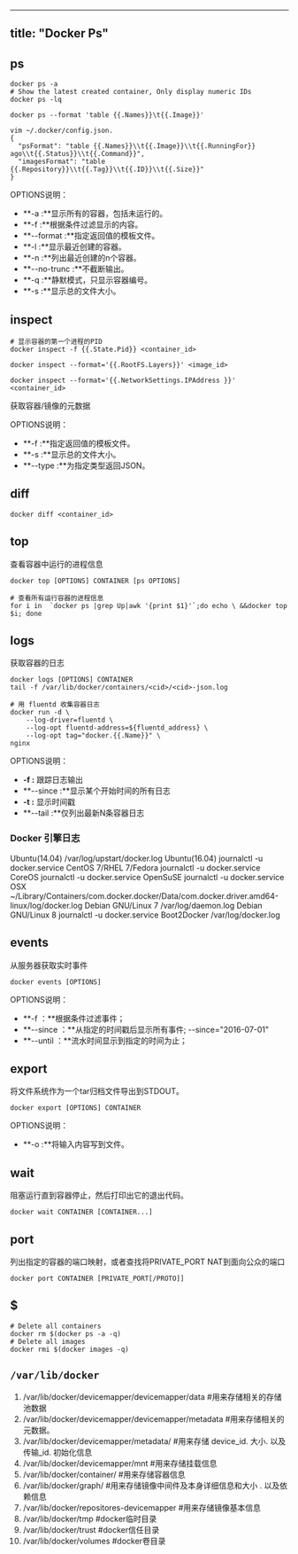 
---
title: "Docker Ps"
---

## ps

```shell
docker ps -a
# Show the latest created container, Only display numeric IDs
docker ps -lq

docker ps --format 'table {{.Names}}\t{{.Image}}'

vim ~/.docker/config.json.
{
  "psFormat": "table {{.Names}}\\t{{.Image}}\\t{{.RunningFor}} ago\\t{{.Status}}\\t{{.Command}}",
  "imagesFormat": "table {{.Repository}}\\t{{.Tag}}\\t{{.ID}}\\t{{.Size}}"
}
```

OPTIONS说明：

- **-a :**显示所有的容器，包括未运行的。
- **-f :**根据条件过滤显示的内容。
- **--format :**指定返回值的模板文件。
- **-l :**显示最近创建的容器。
- **-n :**列出最近创建的n个容器。
- **--no-trunc :**不截断输出。
- **-q :**静默模式，只显示容器编号。
- **-s :**显示总的文件大小。

## inspect

```shell
# 显示容器的第一个进程的PID
docker inspect -f {{.State.Pid}} <container_id> 

docker inspect --format='{{.RootFS.Layers}}' <image_id> 

docker inspect --format='{{.NetworkSettings.IPAddress }}' <container_id> 
```

获取容器/镜像的元数据

OPTIONS说明：

- **-f :**指定返回值的模板文件。
- **-s :**显示总的文件大小。
- **--type :**为指定类型返回JSON。

## diff

```shell
docker diff <container_id>
```

## top

查看容器中运行的进程信息

```shell
docker top [OPTIONS] CONTAINER [ps OPTIONS]

# 查看所有运行容器的进程信息
for i in  `docker ps |grep Up|awk '{print $1}'`;do echo \ &&docker top $i; done
```

## logs 

获取容器的日志

```shell
docker logs [OPTIONS] CONTAINER
tail -f /var/lib/docker/containers/<cid>/<cid>-json.log

# 用 fluentd 收集容器日志
docker run -d \
	--log-driver=fluentd \
	--log-opt fluentd-address=${fluentd_address} \
	--log-opt tag="docker.{{.Name}}" \
nginx
```

OPTIONS说明：

- **-f :** 跟踪日志输出
- **--since :**显示某个开始时间的所有日志
- **-t :** 显示时间戳
- **--tail :**仅列出最新N条容器日志

### Docker 引擎日志

Ubuntu(14.04)           /var/log/upstart/docker.log
Ubuntu(16.04)           journalctl -u docker.service
CentOS 7/RHEL 7/Fedora  journalctl -u docker.service
CoreOS                  journalctl -u docker.service
OpenSuSE                journalctl -u docker.service
OSX                     ~/Library/Containers/com.docker.docker/Data/com.docker.driver.amd64-linux/log/docker.log
Debian GNU/Linux 7      /var/log/daemon.log
Debian GNU/Linux 8  journalctl -u docker.service
Boot2Docker /var/log/docker.log

## events

从服务器获取实时事件

```shell
docker events [OPTIONS]
```

OPTIONS说明：

- **-f ：**根据条件过滤事件；
- **--since ：**从指定的时间戳后显示所有事件; --since="2016-07-01"
- **--until ：**流水时间显示到指定的时间为止；

## export

将文件系统作为一个tar归档文件导出到STDOUT。

```shell
docker export [OPTIONS] CONTAINER
```

OPTIONS说明：

- **-o :**将输入内容写到文件。

## wait

阻塞运行直到容器停止，然后打印出它的退出代码。

```shell
docker wait CONTAINER [CONTAINER...]
```

## port

列出指定的容器的端口映射，或者查找将PRIVATE_PORT NAT到面向公众的端口

```shell
docker port CONTAINER [PRIVATE_PORT[/PROTO]]
```

## $

```shell
# Delete all containers
docker rm $(docker ps -a -q)
# Delete all images
docker rmi $(docker images -q)

```

## `/var/lib/docker`

1. /var/lib/docker/devicemapper/devicemapper/data       #用来存储相关的存储池数据      
2. /var/lib/docker/devicemapper/devicemapper/metadata   #用来存储相关的元数据。
3. /var/lib/docker/devicemapper/metadata/               #用来存储 device_id. 大小. 以及传输_id. 初始化信息
4. /var/lib/docker/devicemapper/mnt                     #用来存储挂载信息 
5. /var/lib/docker/container/                           #用来存储容器信息
6. /var/lib/docker/graph/                               #用来存储镜像中间件及本身详细信息和大小 . 以及依赖信息
7. /var/lib/docker/repositores-devicemapper             #用来存储镜像基本信息
8. /var/lib/docker/tmp                                  #docker临时目录   
9. /var/lib/docker/trust                                #docker信任目录
10. /var/lib/docker/volumes                             #docker卷目录
